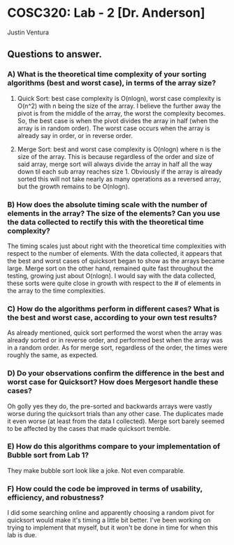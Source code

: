 # COSC320: Lab - 2 [Dr. Anderson]

Justin Ventura

## Questions to answer.


### A) What is the theoretical time complexity of your sorting algorithms (best and worst case), in terms of the array size?


1) Quick Sort: best case complexity is O(nlogn), worst case complexity is O(n^2) with n being the size of the array.  I believe the further away the pivot is from the middle of the array, the worst the complexity becomes.  So, the best case is when the pivot divides the array in half (when the array is in random order).  The worst case occurs when the array is already say in order, or in reverse order.


2) Merge Sort: best and worst case complexity is O(nlogn) where n is the size of the array.  This is because regardless of the order and size of said array, merge sort will always divide the array in half all the way down til each sub array reaches size 1.  Obviously if the array is already sorted this will not take nearly as many operations as a reversed array, but the growth remains to be O(nlogn).


### B) How does the absolute timing scale with the number of elements in the array? The size of the elements? Can you use the data collected to rectify this with the theoretical time complexity?


The timing scales just about right with the theoretical time complexities with respect to the number of elements.  With the data collected, it appears that the best and worst cases of quicksort began to show as the arrays became large.  Merge sort on the other hand, remained quite fast throughout the testing, growing just about O(nlogn).  I would say with the data collected, these sorts were quite close in growth with respect to the # of elements in the array to the time complexities.


### C) How do the algorithms perform in different cases? What is the best and worst case, according to your own test results?


As already mentioned, quick sort performed the worst when the array was already sorted or in reverse order, and performed best when the array was in a random order.  As for merge sort, regardless of the order, the times were roughly the same, as expected.


### D) Do your observations confirm the difference in the best and worst case for Quicksort? How does Mergesort handle these cases?


Oh golly yes they do, the pre-sorted and backwards arrays were vastly worse during the quicksort trials than any other case.  The duplicates made it even worse (at least from the data I collected).  Merge sort barely seemed to be affected by the cases that made quicksort tremble.


### E) How do this algorithms compare to your implementation of Bubble sort from Lab 1?


They make bubble sort look like a joke.  Not even comparable.


### F) How could the code be improved in terms of usability, efficiency, and robustness?


I did some searching online and apparently choosing a random pivot for quicksort would make it's timing a little bit better.  I've been working on trying to implement that myself, but it won't be done in time for when this lab is due.
